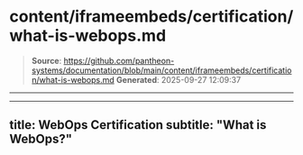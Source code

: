 # content/iframeembeds/certification/what-is-webops.md

> **Source**: https://github.com/pantheon-systems/documentation/blob/main/content/iframeembeds/certification/what-is-webops.md
> **Generated**: 2025-09-27 12:09:37

---

---
title: WebOps Certification
subtitle: "What is WebOps?"
---

<Partial file="certification-guide/what-is-webops.md" />
